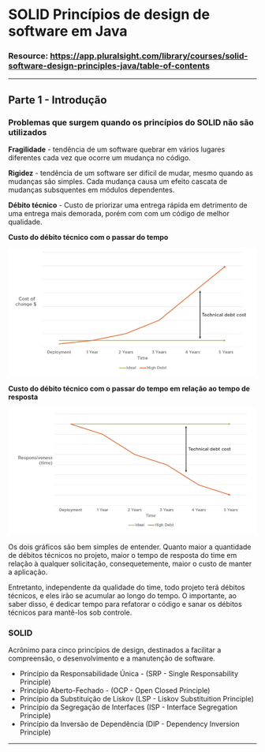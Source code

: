 # SOLID Princípios de design de software em Java

### Resource: https://app.pluralsight.com/library/courses/solid-software-design-principles-java/table-of-contents

***

## Parte 1 - Introdução

### Problemas que surgem quando os princípios do SOLID não são utilizados

**Fragilidade** - tendência de um software quebrar em vários lugares diferentes cada vez que ocorre um mudança no código.

**Rigidez** - tendência de um software ser difícil de mudar, mesmo quando as mudanças são simples. Cada mudança causa um efeito cascata de mudanças subsquentes em módulos dependentes.

**Débito técnico** - Custo de priorizar uma entrega rápida em detrimento de uma entrega mais demorada, porém com com um código de melhor qualidade.

**Custo do débito técnico com o passar do tempo**

![Gráfico - custo do débito técnico com o passar do tempo](/Images/SOLID_Java/custo_debito_tecnico.png)

**Custo do débito técnico com o passar do tempo em relação ao tempo de resposta**

![Gráfico - custo do débito técnico com o passar do tempo em relação ao tempo de resposta](/Images/SOLID_Java/custo_debito_tecnico_vs_resposta_para_client.png)

Os dois gráficos são bem simples de entender. Quanto maior a quantidade de débitos técnicos no projeto, maior o tempo de resposta do time em relação à qualquer solicitação, consequetemente, maior o custo de manter a aplicação.

Entretanto, independente da qualidade do time, todo projeto terá débitos técnicos, e eles irão se acumular ao longo do tempo. O importante, ao saber disso, é dedicar tempo para refatorar o código e sanar os débitos técnicos para mantê-los sob controle.

### SOLID

Acrônimo para cinco princípios de design, destinados a facilitar a compreensão, o desenvolvimento e a manutenção de software.

* Princípio da Responsabilidade Única - (SRP - Single Responsability Principle)
* Princípio Aberto-Fechado - (OCP - Open Closed Principle)
* Princípio da Substituição de Liskov (LSP - Liskov Substituition Principle)
* Princípio da Segregação de Interfaces (ISP - Interface Segregation Principle)
* Princípio da Inversão de Dependência (DIP - Dependency Inversion Principle)

***




